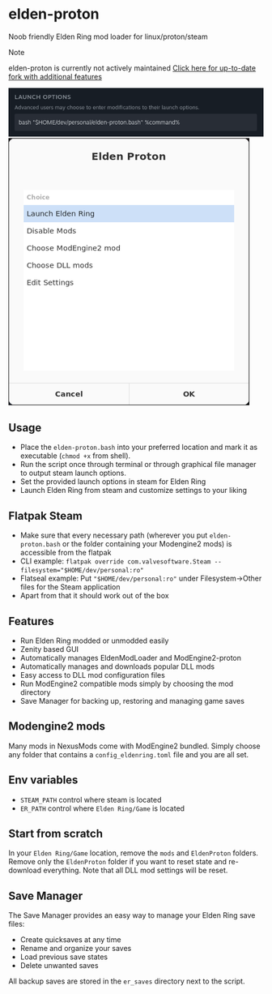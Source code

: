 # elden-proton

Noob friendly Elden Ring mod loader for linux/proton/steam

> [!NOTE]
> elden-proton is currently not actively maintained
> [Click here for up-to-date fork with additional features](https://github.com/VirusAlex/elden-proton)

![steam launch options](.github/images/launch-options.png)
![launcher ui](.github/images/ui.png)

## Usage

- Place the `elden-proton.bash` into your preferred location and mark it as executable (`chmod +x` from shell).
- Run the script once through terminal or through graphical file manager to output steam launch options.
- Set the provided launch options in steam for Elden Ring
- Launch Elden Ring from steam and customize settings to your liking

## Flatpak Steam

- Make sure that every necessary path (wherever you put `elden-proton.bash` or the folder containing your Modengine2 mods) is accessible from the flatpak
- CLI example: `flatpak override com.valvesoftware.Steam --filesystem="$HOME/dev/personal:ro"` 
- Flatseal example: Put `"$HOME/dev/personal:ro"` under Filesystem->Other files for the Steam application
- Apart from that it should work out of the box

## Features

- Run Elden Ring modded or unmodded easily
- Zenity based GUI
- Automatically manages EldenModLoader and ModEngine2-proton
- Automatically manages and downloads popular DLL mods
- Easy access to DLL mod configuration files
- Run ModEngine2 compatible mods simply by choosing the mod directory
- Save Manager for backing up, restoring and managing game saves

## Modengine2 mods

Many mods in NexusMods come with ModEngine2 bundled. Simply choose any folder that contains a `config_eldenring.toml` file and you are all set.

## Env variables

- `STEAM_PATH` control where steam is located
- `ER_PATH` control where `Elden Ring/Game` is located

## Start from scratch

In your `Elden Ring/Game` location, remove the `mods` and `EldenProton` folders. 
Remove only the `EldenProton` folder if you want to reset state and re-download everything.
Note that all DLL mod settings will be reset.

## Save Manager

The Save Manager provides an easy way to manage your Elden Ring save files:
- Create quicksaves at any time
- Rename and organize your saves
- Load previous save states
- Delete unwanted saves

All backup saves are stored in the `er_saves` directory next to the script.
